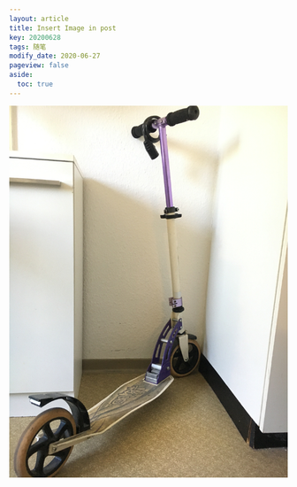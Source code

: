 ```yaml
---
layout: article
title: Insert Image in post
key: 20200628
tags: 随笔
modify_date: 2020-06-27
pageview: false
aside:
  toc: true
---
```



![](https://github.com/Yuleii/Yuleii.github.io/blob/master/assets/images/scooter.JPG)